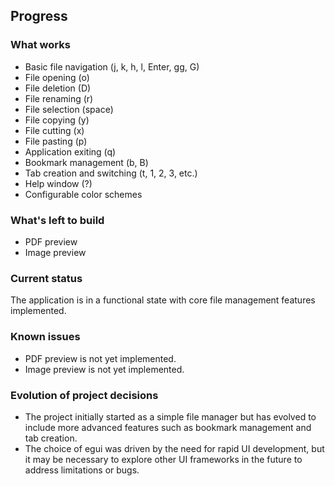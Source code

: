 ## Progress

### What works
*   Basic file navigation (j, k, h, l, Enter, gg, G)
*   File opening (o)
*   File deletion (D)
*   File renaming (r)
*   File selection (space)
*   File copying (y)
*   File cutting (x)
*   File pasting (p)
*   Application exiting (q)
*   Bookmark management (b, B)
*   Tab creation and switching (t, 1, 2, 3, etc.)
*   Help window (?)
*   Configurable color schemes

### What's left to build
*   PDF preview
*   Image preview

### Current status
The application is in a functional state with core file management features implemented.

### Known issues
*   PDF preview is not yet implemented.
*   Image preview is not yet implemented.

### Evolution of project decisions
*   The project initially started as a simple file manager but has evolved to include more advanced features such as bookmark management and tab creation.
*   The choice of egui was driven by the need for rapid UI development, but it may be necessary to explore other UI frameworks in the future to address limitations or bugs.
